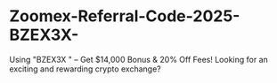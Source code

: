 # Zoomex-Referral-Code-2025-BZEX3X-
  Using "BZEX3X " – Get $14,000 Bonus &amp; 20% Off Fees! Looking for an exciting and rewarding crypto exchange?
